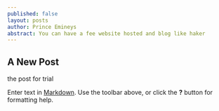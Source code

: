 ```yaml
---
published: false
layout: posts
author: Prince Emineys
abstract: You can have a fee website hosted and blog like haker
---
```

## A New Post

the post for trial

Enter text in [Markdown](http://daringfireball.net/projects/markdown/). Use the toolbar above, or click the **?** button for formatting help.

